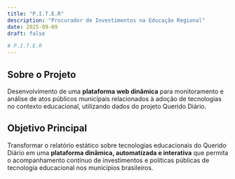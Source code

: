 ```yaml
---
title: "P.I.T.E.R"
description: "Procurador de Investimentos na Educação Regional"
date: 2025-09-09
draft: false

# P.I.T.E.R
---
```


## Sobre o Projeto

Desenvolvimento de uma **plataforma web dinâmica** para monitoramento e análise de atos públicos municipais relacionados à adoção de tecnologias no contexto educacional, utilizando dados do projeto Querido Diário.

## Objetivo Principal

Transformar o relatório estático sobre tecnologias educacionais do Querido Diário em uma **plataforma dinâmica, automatizada e interativa** que permita o acompanhamento contínuo de investimentos e políticas públicas de tecnologia educacional nos municípios brasileiros.
